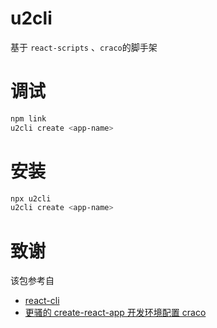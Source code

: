 # u2cli

基于 `react-scripts` 、`craco`的脚手架

# 调试

```bash
npm link
u2cli create <app-name>
```

# 安装

```bash
npx u2cli
u2cli create <app-name>
```

# 致谢

该包参考自

- [react-cli](https://github.com/noahlinus/react-cli)
- [更骚的 create-react-app 开发环境配置 craco](https://juejin.cn/post/6896304919851368461)
